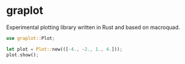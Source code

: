# graplot

Experimental plotting library written in Rust and based on macroquad.

```rust
use graplot::Plot;

let plot = Plot::new(([-4., -2., 1., 4.]));
plot.show();
```
